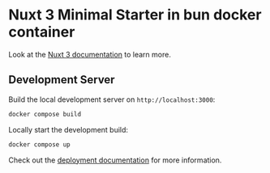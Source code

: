 # Nuxt 3 Minimal Starter in bun docker container

Look at the [Nuxt 3 documentation](https://nuxt.com/docs/getting-started/introduction) to learn more.

## Development Server

Build the local development server on `http://localhost:3000`:

```bash
docker compose build 
```

Locally start the development build:

```bash
docker compose up 
```

Check out the [deployment documentation](https://nuxt.com/docs/getting-started/deployment) for more information.

